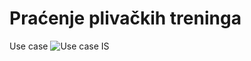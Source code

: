 # Praćenje plivačkih treninga
Use case
![Use case IS](https://github.com/user-attachments/assets/e131a16a-0285-45ce-a3bf-172c463d47ff)
